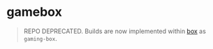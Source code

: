 # gamebox

> REPO DEPRECATED. Builds are now implemented within [box](https://github.com/askpng/box) as `gaming-box`.


